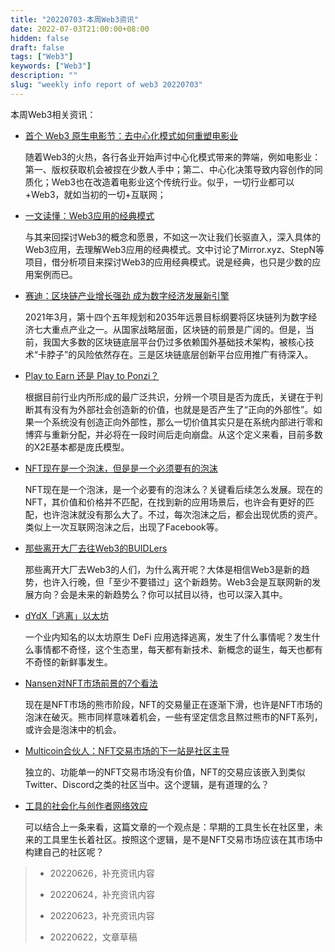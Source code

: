 ```yaml
---
title: "20220703-本周Web3资讯"
date: 2022-07-03T21:00:00+08:00
hidden: false
draft: false
tags: ["Web3"]
keywords: ["Web3"]
description: ""
slug: "weekly info report of web3 20220703"
---
```


本周Web3相关资讯：

- [首个 Web3 原生电影节：去中心化模式如何重塑电影业](https://www.chaincatcher.com/article/2075674)

  随着Web3的火热，各行各业开始声讨中心化模式带来的弊端，例如电影业：第一、版权获取机会被捏在少数人手中；第二、中心化决策导致内容创作的同质化；Web3也在改造着电影业这个传统行业。似乎，一切行业都可以+Web3，就如当初的一切+互联网；

- [一文读懂：Web3应用的经典模式](https://baijiahao.baidu.com/s?id=1732957009206871778)

  与其来回探讨Web3的概念和愿景，不如这一次让我们长驱直入，深入具体的Web3应用，去理解Web3应用的经典模式。文中讨论了Mirror.xyz、StepN等项目，借分析项目来探讨Web3的应用经典模式。说是经典，也只是少数的应用案例而已。


- [赛迪：区块链产业增长强劲 成为数字经济发展新引擎](http://m.ce.cn/ttt/202206/21/t20220621_37779585.shtml)

  2021年3月，第十四个五年规划和2035年远景目标纲要将区块链列为数字经济七大重点产业之一。从国家战略层面，区块链的前景是广阔的。但是，当前，我国大多数的区块链底层平台仍过多依赖国外基础技术架构，被核心技术“卡脖子”的风险依然存在。三是区块链底层创新平台应用推广有待深入。


<!--more-->


- [Play to Earn 还是 Play to Ponzi？](https://mp.weixin.qq.com/s/9b36MMeRSwi3a01pMr5aRA)

  根据目前行业内所形成的最广泛共识，分辨一个项目是否为庞氏，关键在于判断其有没有为外部社会创造新的价值，也就是是否产生了“正向的外部性”。如果一个系统没有创造正向外部性，那么一切价值其实只是在系统内部进行零和博弈与重新分配，并必将在一段时间后走向崩盘。从这个定义来看，目前多数的X2E基本都是庞氏模型。

- [NFT现在是一个泡沫，但是是一个必须要有的泡沫](https://mirror.xyz/0x5552fBf4DE9233f76cBE4C2c51d85EAC95fDC83d/ZhrPCir-bNWgbhP8yly41WmwkzHRMvgv1wIyPKgZngk)

  NFT现在是一个泡沫，是一个必要有的泡沫么？关键看后续怎么发展。现在的NFT，其价值和价格并不匹配，在找到新的应用场景后，也许会有更好的匹配，也许泡沫就没有那么大了。不过，每次泡沫之后，都会出现优质的资产。类似上一次互联网泡沫之后，出现了Facebook等。

- [那些离开大厂去往Web3的BUIDLers](https://mp.weixin.qq.com/s/qO9ykyWApxRHpYINlzJmEg)

  那些离开大厂去Web3的人们，为什么离开呢？大体是相信Web3是新的趋势，也许入行晚，但「至少不要错过」这个新趋势。Web3会是互联网新的发展方向？会是未来的新趋势么？你可以拭目以待，也可以深入其中。

- [dYdX「逃离」以太坊](https://mp.weixin.qq.com/s/7jLcZUpz4cfD4kfLx0pf9Q)

  一个业内知名的以太坊原生 DeFi 应用选择逃离，发生了什么事情呢？发生什么事情都不奇怪，这个生态里，每天都有新技术、新概念的诞生，每天也都有不奇怪的新鲜事发生。

- [Nansen对NFT市场前景的7个看法](https://mp.weixin.qq.com/s/nzuTNh_24g3IDRdTkTnbqQ)

  现在是NFT市场的熊市阶段，NFT的交易量正在逐渐下滑，也许是NFT市场的泡沫在破灭。熊市同样意味着机会，一些有坚定信念且熬过熊市的NFT系列，或许会是泡沫中的机会。

- [Multicoin合伙人：NFT交易市场的下一站是社区主导](https://www.feixiaohao.co/news/10989483.html)

  独立的、功能单一的NFT交易市场没有价值，NFT的交易应该嵌入到类似Twitter、Discord之类的社区当中。这个逻辑，是有道理的么？

- [工具的社会化与创作者网络效应](https://mp.weixin.qq.com/s/bszVxZEP1zs57BHAlvv9lA)

  可以结合上一条来看，这篇文章的一个观点是：早期的工具生长在社区里，未来的工具里生长着社区。按照这个逻辑，是不是NFT交易市场应该在其市场中构建自己的社区呢？


> - 20220626，补充资讯内容
> 
> - 20220624，补充资讯内容
> 
> - 20220623，补充资讯内容
> 
> - 20220622，文章草稿
